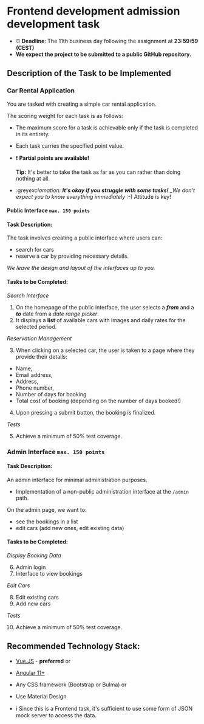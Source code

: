 # Frontend development admission development task

- ⏰ **Deadline**: The 11th business day following the assignment at **23:59:59 (CEST)**
- **We expect the project to be submitted to a public GitHub repository.**

## Description of the Task to be Implemented

### Car Rental Application

You are tasked with creating a simple car rental application.

The scoring weight for each task is as follows:

- The maximum score for a task is achievable only if the task is completed in its entirety.
- Each task carries the specified point value.
- :exclamation: **Partial points are available!**

  **Tip:** It's better to take the task as far as you can rather than doing nothing at all.

- :grey*exclamation: **It's okay if you struggle with some tasks!**
  \_We don't expect you to know everything immediately* :-) Attitude is key!

#### Public Interface `max. 150 points`

#### Task Description:

The task involves creating a public interface where users can:

- search for cars
- reserve a car by providing necessary details.

_We leave the design and layout of the interfaces up to you._

#### Tasks to be Completed:

_Search Interface_

1. On the homepage of the public interface, the user selects a **_from_** and a **_to_** date from a _date range picker_.
2. It displays a **list** of available cars with images and daily rates for the selected period.

_Reservation Management_

3. When clicking on a selected car, the user is taken to a page where they provide their details:

- Name,
- Email address,
- Address,
- Phone number,
- Number of days for booking
- Total cost of booking (depending on the number of days booked!)

4. Upon pressing a submit button, the booking is finalized.

_Tests_

5. Achieve a minimum of 50% test coverage.

### Admin Interface `max. 150 points`

#### Task Description:

An admin interface for minimal administration purposes.

- Implementation of a non-public administration interface at the `/admin` path.

On the admin page, we want to:

- see the bookings in a list
- edit cars (add new ones, edit existing data)

#### Tasks to be Completed:

_Display Booking Data_

6. Admin login
7. Interface to view bookings

_Edit Cars_

8. Edit existing cars
9. Add new cars

_Tests_

10. Achieve a minimum of 50% test coverage.

## Recommended Technology Stack:

- [Vue.JS](https://vuejs.org/) - **preferred**
  or
- [Angular 11+](https://angular.io/)

- Any CSS framework (Bootstrap or Bulma)
  or
- Use Material Design

- :information_source: Since this is a Frontend task, it's sufficient to use some form of JSON mock server to access the data.
